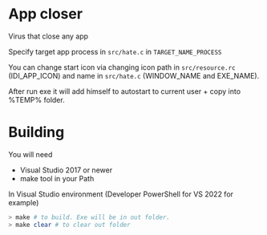 # App closer

Virus that close any app

Specify target app process in `src/hate.c` in `TARGET_NAME_PROCESS`

You can change start icon via changing icon path in `src/resource.rc` (IDI_APP_ICON) and name in `src/hate.c` (WINDOW_NAME and EXE_NAME).

After run exe it will add himself to autostart to current user + copy into %TEMP% folder.

# Building

You will need 
 - Visual Studio 2017 or newer
 - make tool in your Path

In Visual Studio environment (Developer PowerShell for VS 2022 for example)

```bash
> make # to build. Exe will be in out folder.
> make clear # to clear out folder
```

